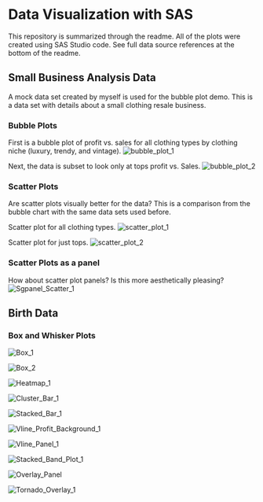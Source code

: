 # Data Visualization with SAS

This repository is summarized through the readme. All of the plots were created using SAS Studio code. See full data source references at the bottom of the readme.

## Small Business Analysis Data 
A mock data set created by myself is used for the bubble plot demo. This is a data set with details about a small clothing resale business. 

### Bubble Plots 

First is a bubble plot of profit vs. sales for all clothing types by clothing niche (luxury, trendy, and vintage).
![bubble_plot_1](Graphs_Plots/Bubble_Plot_1.png)

Next, the data is subset to look only at tops profit vs. Sales.
![bubble_plot_2](Graphs_Plots/Bubble_Plot_2.png)

### Scatter Plots
Are scatter plots visually better for the data? This is a comparison from the bubble chart with the same data sets used before.

Scatter plot for all clothing types.
![scatter_plot_1](Graphs_Plots/Scatter_Plot_1.png)

Scatter plot for just tops.
![scatter_plot_2](Graphs_Plots/Scatter_Plot_2.png)

### Scatter Plots as a panel

How about scatter plot panels? Is this more aesthetically pleasing?
![Sgpanel_Scatter_1](Graphs_Plots/Sgpanel_Scatter_1.png)

## Birth Data

### Box and Whisker Plots

![Box_1](Graphs_Plots/Box_1.png)

![Box_2](Graphs_Plots/Box_2.png)

![Heatmap_1](Graphs_Plots/Heatmap_1.png)

![Cluster_Bar_1](Graphs_Plots/Cluster_Bar_1.png)

![Stacked_Bar_1](Graphs_Plots/Stacked_Bar_1.png)

![Vline_Profit_Background_1](Graphs_Plots/Vline_Profit_Background_1.png)

![Vline_Panel_1](Graphs_Plots/Vline_Panel_1.png)

![Stacked_Band_Plot_1](Graphs_Plots/Stacked_Band_Plot_1.png)

![Overlay_Panel](Graphs_Plots/Overlay_Panel.png)

![Tornado_Overlay_1](Graphs_Plots/Tornado_Overlay_1.png)






